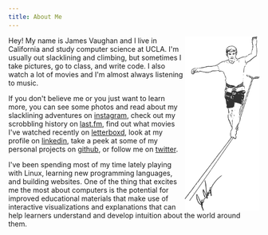 ```yaml
---
title: About Me
---
```


<img style="float: right;" src="/assets/slacker.png">

Hey! My name is James Vaughan and I live in California and study computer
science at UCLA.
I'm usually out slacklining and climbing, but sometimes I take pictures,
go to class, and write code.
I also watch a lot of movies
<span id="recentMovie"></span>
and I'm almost always listening to music.
<span id="recentSong"></span>

If you don't believe me or you just want to learn more,
you can see some photos and read about my slacklining adventures on
[instagram](https://www.instagram.com/jamesontheline/),
check out my scrobbling history on
[last.fm](http://www.last.fm/user/magicjamesv),
find out what movies I've watched recently on
[letterboxd](https://letterboxd.com/jamesbvaughan/),
look at my profile on
[linkedin](https://www.linkedin.com/in/jamesbvaughan),
take a peek at some of my personal projects on
[github](https://github.com/jamesbvaughan),
or follow me on
[twitter](https://twitter.com/jamesontheline).

I've been spending most of my time lately playing with Linux,
learning new programming languages, and building websites.
One of the thing that excites me the most about computers is the potential for
improved educational materials that make use of interactive visualizations
and explanations that can help learners understand and develop intuition about
the world around them.

<script>
  fetch('https://ws.audioscrobbler.com/2.0/?method=user.getrecenttracks&limit=1&user=magicjamesv&api_key=9cec0534e60b827aab0ae1b3e91baf82&format=json')
    .then(r => r.json())
    .then(json => json.recenttracks.track)
    .then(tracks =>
      document.getElementById('recentSong').innerHTML =
        `(${tracks.length > 1
          ? 'At the moment I\'m listening to'
          : 'The last song I listened to was'
        }
        <a href='${tracks[0].url}'>
          ${tracks[0].name} by ${tracks[0].artist['#text']}</a>.)`
    )

  fetch('https://api.rss2json.com/v1/api.json?rss_url=https%3A%2F%2Fletterboxd.com%2Fjamesbvaughan%2Frss%2F&api_key=0qa1aqzmjlfqjk5xpiswz33pkg3jiotvgz7tvjpb')
    .then(r => r.json())
    .then(json => json.items[0])
    .then(movie =>
      document.getElementById('recentMovie').innerHTML =
        `(The last movie I watched was <a href="${movie.link}">${
          movie.title.split(',')[0]
        }</a>)`
    )
</script>
